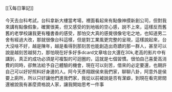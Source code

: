 [[🗓️每日筆記]]

今天去台科考試，台科拿新大樓當考場，裡面看起來有點像神摸新創公司，但對我來講有點像假象，確實很美，但又感受的到地板的空心感，說不上來，這樣反而舊舊的老學校讓我更有種書香的感受，那怕交大真的感覺很像宅宅之地，也知道男二舍有經過大改，那就很像台科這樣，但是對工業風更完整的呈現，這樣說起來，台大沒啥不好，越是陳年，越是看得到那刻苦也能創造出奇蹟的那一群人，甚至可以說是越刻苦越努力，那怕現在好多好多dcard文章啥台大還在30k,老高的影片中有講到，真正的成功必須是可複製的可迴圈的，這就是七個習慣。很怕自己喜愛高消費的同時，卻無法給予自己體驗的機會，現在可以刻苦，借來的必定要還，也期許自己可以好好照料好身邊的人。阿今天彥翔跟侯來我們家，聊聊八卦，阿意外是侯要上廁所，所以只好讓他們進我們家，我從以前被說是否有潔癖，到現在看完房間還被說我有甚麼資格說人家，讓我開始思考一件事